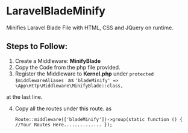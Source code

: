 # LaravelBladeMinify
Minifies Laravel Blade File with HTML, CSS and JQuery on runtime.

<h2 align="left">Steps to Follow: </h2>

 1. Create a Middleware: **MinifyBlade**
 2. Copy the Code from the php file provided.
 3. Register the Middleware to **Kernel.php** under 
    `protected $middlewareAliases `
as
    `'bladeMinify' => \App\Http\Middleware\MinifyBlade::class,` 
	
 at the last line.
 
 4. Copy all the routes under this route. as 

    `Route::middleware(['bladeMinify'])->group(static function ()
    {  
    //Your Routes Here..............
      });`

